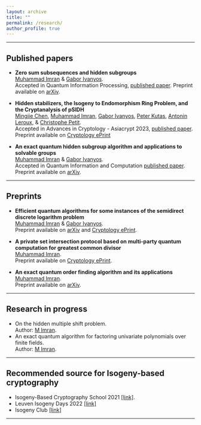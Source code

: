```yaml
---
layout: archive
title: ""
permalink: /research/
author_profile: true
---
```


---
## Published papers
* <b>Zero sum subsequences and hidden subgroups</b>
<br>[Muhammad Imran](https://muh-imran.github.io) & [Gabor Ivanyos](http://old.sztaki.hu/~ivanyos/).
<br>Accepted in Quantum Information Processing, [published paper](https://doi.org/10.1007/s11128-023-04228-2). Preprint available on [arXiv](https://arxiv.org/abs/2304.08376).

* <b>Hidden stabilizers, the Isogeny to Endomorphism Ring Problem, and the Cryptanalysis of pSIDH</b>
<br>[Mingjie Chen](https://www.birmingham.ac.uk/staff/profiles/computer-science/research-fellow/chen-mingjie.aspx), [Muhammad Imran](https://muh-imran.github.io), [Gabor Ivanyos](http://old.sztaki.hu/~ivanyos/), [Peter Kutas](https://sites.google.com/view/peterkutas89/main-page?authuser=0), [Antonin Leroux](https://tonioecto.github.io/antoninleroux/), & [Christophe Petit](https://christophe.petit.web.ulb.be/index.html).
<br> Accepted in Advances in Cryptology - Asiacrypt 2023, [published paper](https://doi.org/10.1007/978-981-99-8727-6_4). Preprint available on [Cryptology ePrint](https://eprint.iacr.org/2023/779)


* <b>An exact quantum hidden subgroup algorithm and applications to solvable groups</b>
<br>[Muhammad Imran](https://muh-imran.github.io) & [Gabor Ivanyos](http://old.sztaki.hu/~ivanyos/).
<br> Accepted in Quantum Information and Computation [published paper](https://doi.org/10.26421/QIC22.9-10-4). Preprint available on [arXiv](https://arxiv.org/abs/2202.04047).


---
## Preprints
* <b>Efficient quantum algorithms for some instances of the semidirect discrete logarithm problem</b>
<br>[Muhammad Imran](https://muh-imran.github.io) & [Gabor Ivanyos](http://old.sztaki.hu/~ivanyos/).
<br>Preprint available on [arXiv](https://arxiv.org/abs/2312.14028) and [Cryptology ePrint](https://eprint.iacr.org/2023/1953/).

* <b>A private set intersection protocol based on multi-party quantum computation for greatest common divisor</b>
<br>[Muhammad Imran](https://muh-imran.github.io).
<br>Preprint available on [Cryptology ePrint](https://eprint.iacr.org/2023/476).

* <b>An exact quantum order finding algorithm and its applications</b>
<br>[Muhammad Imran](https://muh-imran.github.io).
<br>Preprint available on [arXiv](https://arxiv.org/abs/2205.04240).

---

## Research in progress
* On the hidden multiple shift problem.
 <br>Author: [M Imran](https://muh-imran.github.io).
* An exact quantum algorithm for factoring univariate polynomials over finite fields.
 <br> Author: [M Imran](https://muh-imran.github.io).


---
## Recommended source for Isogeny-based cryptography
* Isogeny-Based Cryptography School 2021 [[link]](https://isogenyschool2020.co.uk/).
* Leuven Isogeny Days 2022 [[link]](https://www.esat.kuleuven.be/cosic/projects/isocrypt/workshops/)
* Isogeny Club [[link]](https://isogeny.club)
 
---
